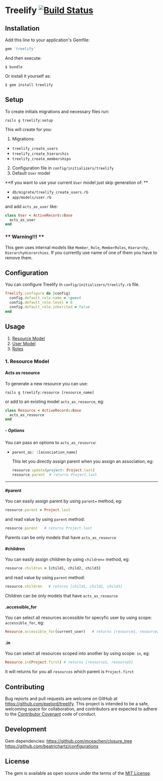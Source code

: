 # Treelify [![Build Status](https://travis-ci.org/Exelord/Treelify.svg?branch=master)](https://travis-ci.org/Exelord/Treelify)

## Installation

Add this line to your application's Gemfile:

```ruby
gem 'treelify'
```

And then execute:

    $ bundle

Or install it yourself as:

    $ gem install treelify

## Setup
To create initials migrations and necessary files run:
```
rails g treelify:setup
```

This will create for you:

1. Migrations:
  - `treelify_create_users`
  - `treelify_create_hierarchis`
  - `treelify_create_memberships`


2. Configuration file in `config/initializers/treelify`
3. Default `User` model

**If you want to use your current `User` model just skip generation of: **
 - `db/migrate/treelify_create_users.rb`
 - `app/models/user.rb`

and add `acts_as_user` like:

``` ruby
class User < ActiveRecord::Base
  acts_as_user
end
```

### ** Warning!!! **
This gem uses internal models like `Member`, `Role`, `MemberRoles`, `Hierarchy`, `HierarchyHierarchies`. If you currently use name of one of them you have to remove them.

## Configuration
You can configure Treelify in `config/initializers/treelify.rb` file.

``` ruby
Treelify.configure do |config|
  config.default_role.name = :guest
  config.default_role.level = 0
  config.default_role.inherited = false
end
```

## Usage
1. [Resource Model](#resource-model)
2. [User Model]()
2. [Roles]()

### 1. Resource Model
#### Acts as resource
To generate a new resource you can use:
```
rails g treelify:resource [resource_name]
```
or add to an existing model `acts_as_resource`, eg:
```ruby
class Resource < ActiveRecord::Base
  acts_as_resource
end
```

##### - Options
You can pass an options to `acts_as_resource`:
- `parent_as: :[association_name]`

  This let you directly assign parent when you assign an association,
  eg:
  ``` ruby
  resource.update(project: Project.last)
  resource.parent  # returns Project.last
  ```

___
#### #parent
You can easily assign parent by using `parent=` method, eg:
``` ruby
resource.parent = Project.last
```
and read value by using `parent` method:
``` ruby
resource.parent   # returns Project.last
```

Parents can be only models that have `acts_as_resource`

#### #children
You can easily assign children by using `children=` method, eg:
``` ruby
resource.children = [child1, child2, child3]
```
and read value by using `parent` method:
``` ruby
resource.children   # returns [child1, child2, child3]
```
Children can be only models that have `acts_as_resource`

#### .accessible_for
You can select all resources accessible for specyfic user by using scope: `accessible_for`, eg:
``` ruby
Resource.accessible_for(current_user)   # returns [resource1, resource2, resource5]
```

#### .in
You can select all resources scoped into another by using scope: `in`, eg:
``` ruby
Resource.in(Project.first) # returns [resource1, resource5]
```
It will returns for you all `resources` which parent is `Project.first`

## Contributing

Bug reports and pull requests are welcome on GitHub at https://github.com/exelord/treelify. This project is intended to be a safe, welcoming space for collaboration, and contributors are expected to adhere to the [Contributor Covenant](contributor-covenant.org) code of conduct.

## Development
Gem dependencies:
https://github.com/mceachen/closure_tree
https://github.com/beatrichartz/configurations

## License

The gem is available as open source under the terms of the [MIT License](http://opensource.org/licenses/MIT).

